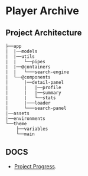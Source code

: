 # Player Archive

## Project Architecture

```console
├──app
|  |──models
|  |──utils
|  |   └──pipes
|  |──@containers
|  |   └───search-engine
|  └──@components
|      |──detail-panel
|      |   |──profile
|      |   |──summary
|      |   └──stats
|      |───loader
|      └───search-panel
|──assets
|──environments
└──theme
    ├──variables
    └──main
```

## DOCS

- [Project Progress](./docs/progress.md).
